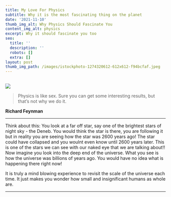 ```yaml
---
title: My Love For Physics
subtitle: Why it is the most fascinating thing on the planet
date: '2021-11-10'
thumb_img_alt: Why Physics Should Fascinate You
content_img_alt: physics
excerpt: Why it should fascinate you too
seo:
  title: ''
  description: ''
  robots: []
  extra: []
layout: post
thumb_img_path: /images/istockphoto-1274320612-612x612-f94bcfaf.jpeg
---
```

##

![](/images/istockphoto-1274320612-612x612.jpeg)

> Physics is like sex. Sure you can get some interesting results, but that’s not why we do it.

**Richard Feynman**

***

Think about this: You look at a far off star, say one of the brightest stars of night sky - the Deneb. You would think the star is there, you are following it but in reality you are seeing how the star was 2600 years ago! The star could have collapsed and you woulnt even know until 2600 years later. This is one of the stars we can see with our naked eye that we are talking about!! Now imagine you  look into the deep end of the universe. What you see is how the universe was billions of years ago. You would have no idea what is happening there right now! 

It is truly a mind blowing experience to revisit the scale of the universe each time. It just makes you wonder how small and insignificant humans as whole are. 



***
